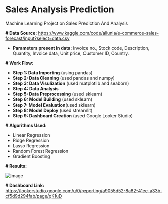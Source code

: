 # Sales Analysis Prediction
Machine Learning Project on Sales Prediction And Analysis

**# Data Source:**
https://www.kaggle.com/code/allunia/e-commerce-sales-forecast/input?select=data.csv
- **Parameters present in data:** Invoice no., Stock code, Description, Quantity, Invoice data, Unit price, Customer ID, Country.

**# Work Flow:**
- **Step 1: Data Importing** (using pandas)
- **Step 2: Data Cleaning** (used pandas and numpy)
- **Step 3: Data Visulization** (used matplotlib and seaborn)
- **Step 4: Data Analysis** 
- **Step 5: Data Preprocessing** (used sklearn)
- **Step 6: Model Building** (used sklearn)
- **Step 7: Model Evaluation**(used sklearn)
- **Step 8: Model Deploy** (used streamlit)
- **Step 9: Dashboard Creation** (used Google Looker Studio)

**# Algorithms Used:**
- Linear Regression
- Ridge Regression
- Lasso Regression
- Random Forest Regression
- Gradient Boosting

**# Results:**

![image](https://github.com/Drashti16N/Sales_Analysis_Prediction/assets/142567844/6dd8bb4a-1cda-4ae9-a5c7-e9f93f35c5e4)


**# Dashboard Link:**
https://lookerstudio.google.com/u/0/reporting/a9055d52-8a82-41ee-a33b-cf5d9d294fab/page/qK1uD


